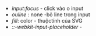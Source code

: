 
- *input:focus* - click vào o input
- *ouline* : none -bỏ line trong input
- *fill*: color - thuộctính của SVG
- *::-webkit-input-placeholder* -